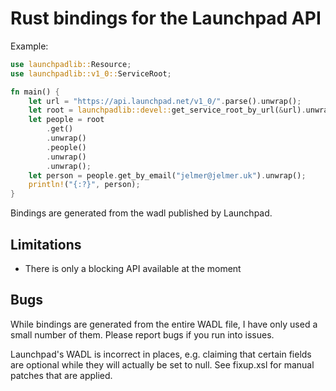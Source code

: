 Rust bindings for the Launchpad API
===================================

Example:

```rust
use launchpadlib::Resource;
use launchpadlib::v1_0::ServiceRoot;

fn main() {
    let url = "https://api.launchpad.net/v1_0/".parse().unwrap();
    let root = launchpadlib::devel::get_service_root_by_url(&url).unwrap();
    let people = root
        .get()
        .unwrap()
        .people()
        .unwrap()
        .unwrap();
    let person = people.get_by_email("jelmer@jelmer.uk").unwrap();
    println!("{:?}", person);
}
```

Bindings are generated from the wadl published by Launchpad.

Limitations
-----------

* There is only a blocking API available at the moment

Bugs
----

While bindings are generated from the entire WADL file, I have only
used a small number of them. Please report bugs if you run into issues.

Launchpad's WADL is incorrect in places, e.g. claiming that certain fields
are optional while they will actually be set to null. See fixup.xsl for manual
patches that are applied.
